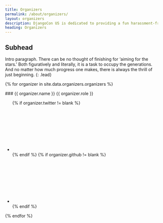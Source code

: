 ```yaml
---
title: Organizers
permalink: /about/organizers/
layout: organizers
description: DjangoCon US is dedicated to providing a fun harassment-free conference experience for everyone, regardless of gender, gender identity, sexual orientation, disability, physical appearance, body size, race, or religion.
heading: Organizers
---
```



## Subhead

Intro paragraph. There can be no thought of finishing for ‘aiming for the stars.’ Both figuratively and literally, it is a task to occupy the generations. And no matter how much progress one makes, there is always the thrill of just beginning.
{: .lead}

<div class="row organizers">

{% for organizer in site.data.organizers.organizers %}
<div class="column small-6 medium-4 large-3">

<div class="profile">
<img class="thumbnail" data-interchange="[https://placem.at/people?w=600&h=600, small], [https://placem.at/people?w=400&h=400, medium]">
<div markdown="1">
### {{ organizer.name }}
{{ organizer.role }}
</div>
<ul class="social-icons">
{% if organizer.twitter != blank %}
<li><a class="twitter" href="https://twitter.com/{{ organizer.twitter }}" target="_blank">
<svg class="twitter-icon"><use xlink:href="#twitter-icon"></use></svg>
</a>
</li>
{% endif %}
{% if organizer.github != blank %}
<li>
<a class="github" href="https://github.com/organizer.github/" target="_blank">
<svg class="social-icon"><use xlink:href="#github-icon"></use></svg>
</a>
</li>
{% endif %}
</ul>
</div><!--/.profile -->
</div><!--/.column -->
{% endfor %}

</div><!--/.row -->
